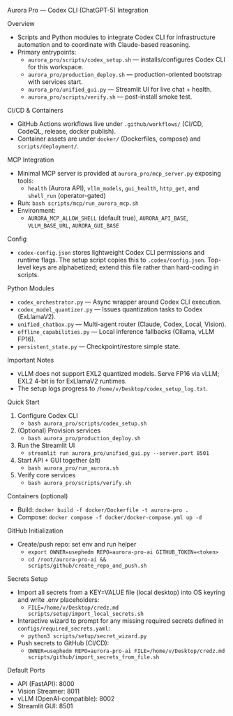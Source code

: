 Aurora Pro — Codex CLI (ChatGPT-5) Integration

Overview
- Scripts and Python modules to integrate Codex CLI for infrastructure automation and to coordinate with Claude-based reasoning.
- Primary entrypoints:
  - `aurora_pro/scripts/codex_setup.sh` — installs/configures Codex CLI for this workspace.
  - `aurora_pro/production_deploy.sh` — production-oriented bootstrap with services start.
  - `aurora_pro/unified_gui.py` — Streamlit UI for live chat + health.
  - `aurora_pro/scripts/verify.sh` — post-install smoke test.

CI/CD & Containers
- GitHub Actions workflows live under `.github/workflows/` (CI/CD, CodeQL, release, docker publish).
- Container assets are under `docker/` (Dockerfiles, compose) and `scripts/deployment/`.

MCP Integration
- Minimal MCP server is provided at `aurora_pro/mcp_server.py` exposing tools:
  - `health` (Aurora API), `vllm_models`, `gui_health`, `http_get`, and `shell_run` (operator-gated)
- Run: `bash scripts/mcp/run_aurora_mcp.sh`
- Environment:
  - `AURORA_MCP_ALLOW_SHELL` (default true), `AURORA_API_BASE`, `VLLM_BASE_URL`, `AURORA_GUI_BASE`

Config
- `codex-config.json` stores lightweight Codex CLI permissions and runtime flags. The setup script copies this to `.codex/config.json`.
  Top-level keys are alphabetized; extend this file rather than hard-coding in scripts.

Python Modules
- `codex_orchestrator.py` — Async wrapper around Codex CLI execution.
- `codex_model_quantizer.py` — Issues quantization tasks to Codex (ExLlamaV2).
- `unified_chatbox.py` — Multi-agent router (Claude, Codex, Local, Vision).
- `offline_capabilities.py` — Local inference fallbacks (Ollama, vLLM FP16).
- `persistent_state.py` — Checkpoint/restore simple state.

Important Notes
- vLLM does not support EXL2 quantized models. Serve FP16 via vLLM; EXL2 4-bit is for ExLlamaV2 runtimes.
- The setup logs progress to `/home/v/Desktop/codex_setup_log.txt`.

Quick Start
1) Configure Codex CLI
   - `bash aurora_pro/scripts/codex_setup.sh`
2) (Optional) Provision services
   - `bash aurora_pro/production_deploy.sh`
3) Run the Streamlit UI
   - `streamlit run aurora_pro/unified_gui.py --server.port 8501`
4) Start API + GUI together (alt)
   - `bash aurora_pro/run_aurora.sh`
5) Verify core services
   - `bash aurora_pro/scripts/verify.sh`

Containers (optional)
- Build: `docker build -f docker/Dockerfile -t aurora-pro .`
- Compose: `docker compose -f docker/docker-compose.yml up -d`

GitHub Initialization
- Create/push repo: set env and run helper
  - `export OWNER=usephedm REPO=aurora-pro-ai GITHUB_TOKEN=<token>`
  - `cd /root/aurora-pro-ai && scripts/github/create_repo_and_push.sh`

Secrets Setup
- Import all secrets from a KEY=VALUE file (local desktop) into OS keyring and write .env placeholders:
  - `FILE=/home/v/Desktop/credz.md scripts/setup/import_local_secrets.sh`
- Interactive wizard to prompt for any missing required secrets defined in `configs/required_secrets.yaml`:
  - `python3 scripts/setup/secret_wizard.py`
- Push secrets to GitHub (CI/CD):
  - `OWNER=usephedm REPO=aurora-pro-ai FILE=/home/v/Desktop/credz.md scripts/github/import_secrets_from_file.sh`

Default Ports
- API (FastAPI): 8000
- Vision Streamer: 8011
- vLLM (OpenAI-compatible): 8002
- Streamlit GUI: 8501
